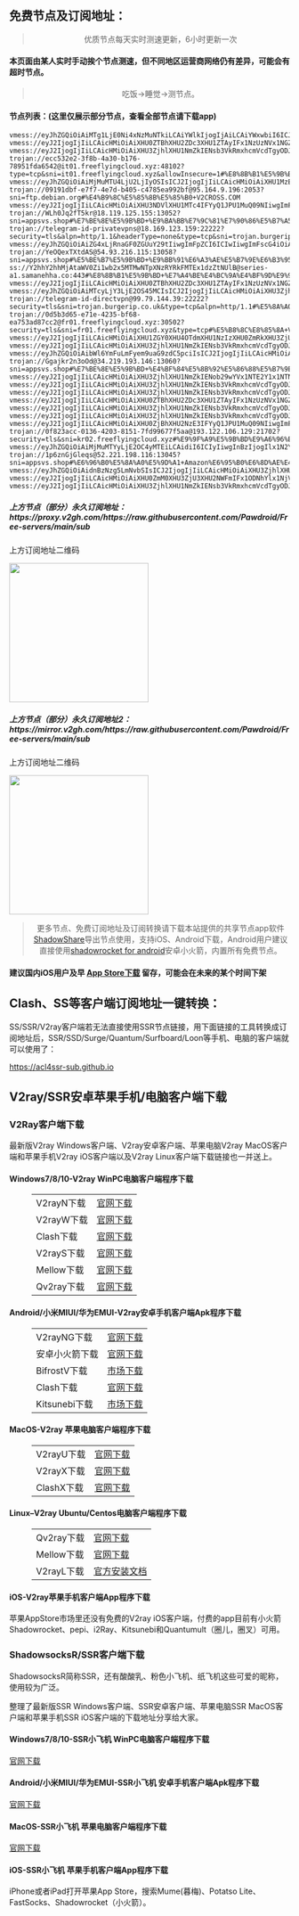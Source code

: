
<h2>免费节点及订阅地址：</h2>
<blockquote>
<p style="text-align: center;">优质节点每天实时测速更新，6小时更新一次</p>
</blockquote>
<h4>本页面由某人实时手动挨个节点测速，但不同地区运营商网络仍有差异，可能会有超时节点。</h4>
<blockquote>
<p style="text-align: center;">吃饭->睡觉->测节点。</p>
</blockquote>
<h4>节点列表：(这里仅展示部分节点，查看全部节点请下载app)</h4>

```vmess://eyJhZGQiOiAiY2ZjZG4xLnNhbmZlbmNkbjkuY29tIiwgImFpZCI6ICIwIiwgImFscG4iOiAiIiwgImZwIjogIiIsICJob3N0IjogImhlbGFudjZjZi5pbmVrb2tray50b3AiLCAiaWQiOiAiYWVjODJmYTYtYWI3MC00ZDBhLWU3ZmItNDIyZWY3MjlkOTYxIiwgIm5ldCI6ICJ3cyIsICJwYXRoIjogIi8iLCAicG9ydCI6ICIyMDUyIiwgInBzIjogIlx1N2Y4ZVx1NTZmZCBDbG91ZEZsYXJlXHU4MjgyXHU3MGI5IiwgInNjeSI6ICJhdXRvIiwgInNuaSI6ICIiLCAidGxzIjogIiIsICJ0eXBlIjogIiIsICJ2IjogIjIifQ==
vmess://eyJhZGQiOiAiMTg1LjE0Ni4xNzMuNTkiLCAiYWlkIjogIjAiLCAiYWxwbiI6ICJoMixodHRwLzEuMSIsICJmcCI6ICJjaHJvbWUiLCAiaG9zdCI6ICIiLCAiaWQiOiAiNTg3ZmU0YjgtNWVkOC00NmExLThhZTQtMGEwN2VmZDM1ODU1IiwgIm5ldCI6ICJncnBjIiwgInBhdGgiOiAiMjA4M3ZtZXNzIiwgInBvcnQiOiAiMjA4MyIsICJwcyI6ICJcdTc0NWVcdTUxNzggVjJDUk9TUy5DT00iLCAic2N5IjogImF1dG8iLCAic25pIjogImRvb2xib29yLm5pbnRlbmRvZG5zLnNob3AiLCAidGxzIjogInRscyIsICJ0eXBlIjogImd1biIsICJ2IjogIjIifQ==
vmess://eyJ2IjogIjIiLCAicHMiOiAiXHU0ZTBhXHU2ZDc3XHU1ZTAyIFx1NzUzNVx1NGZlMSIsICJhZGQiOiAibW1odTgyLm1pY2xvdWQuYnV6eiIsICJwb3J0IjogIjQ2MDgyIiwgImFpZCI6IDAsICJzY3kiOiAiYXV0byIsICJuZXQiOiAid3MiLCAidHlwZSI6ICJub25lIiwgInRscyI6ICIiLCAiaWQiOiAiM2JmYmM0N2ItY2I0My00NmVjLTgwMzYtZmY4MzU2MGE4YjBlIiwgInNuaSI6ICIiLCAiaG9zdCI6ICIiLCAicGF0aCI6ICIvemgtY24ifQ==
vmess://eyJ2IjogIjIiLCAicHMiOiAiXHU3ZjhlXHU1NmZkIENsb3VkRmxhcmVcdTgyODJcdTcwYjkiLCAiYWRkIjogIjE0MS4xMDEuMTIyLjI1MCIsICJwb3J0IjogIjgwODAiLCAiaWQiOiAiODJjYjkzYTMtNjVhOS00ZGFjLWEyYTctZDk5N2I2YzI2ZDZhIiwgImFpZCI6ICIwIiwgInNjeSI6ICJhdXRvIiwgIm5ldCI6ICJ3cyIsICJ0eXBlIjogIm5vbmUiLCAiaG9zdCI6ICJmYW50YXN0aWMtZG9lLWJpZHMtZW5kZWQudHJ5Y2xvdWRmbGFyZS5jb20iLCAicGF0aCI6ICI4MmNiOTNhMy02NWE5LTRkYWMtYTJhNy1kOTk3YjZjMjZkNmEtdm0iLCAidGxzIjogIiIsICJzbmkiOiAiIiwgInRlc3RfbmFtZSI6ICJVU1x1N2Y4ZVx1NTZmZDE3In0=
trojan://ecc532e2-3f8b-4a30-b176-78951fda6542@it01.freeflyingcloud.xyz:48102?type=tcp&sni=it01.freeflyingcloud.xyz&allowInsecure=1#%E8%8B%B1%E5%9B%BD+V2CROSS.COM
vmess://eyJhZGQiOiAiMjMuMTU4LjU2LjIyOSIsICJ2IjogIjIiLCAicHMiOiAiXHU1MzE3XHU3ZjhlXHU1NzMwXHU1MzNhIFYyQ1JPU1MuQ09NIiwgInBvcnQiOiA0NDMsICJpZCI6ICIwM2ZjYzYxOC1iOTNkLTY3OTYtNmFlZC04YTM4Yzk3NWQ1ODEiLCAiYWlkIjogIjAiLCAibmV0IjogIndzIiwgInR5cGUiOiAiIiwgImhvc3QiOiAiIiwgInBhdGgiOiAiL2xpbmt2d3MiLCAidGxzIjogInRscyJ9
trojan://09191dbf-e7f7-4e7d-b405-c4785ea992bf@95.164.9.196:2053?sni=ftp.debian.org#%E4%B9%8C%E5%85%8B%E5%85%B0+V2CROSS.COM
vmess://eyJ2IjogIjIiLCAicHMiOiAiXHU3NDVlXHU1MTc4IFYyQ1JPU1MuQ09NIiwgImFkZCI6ICJmYXN0bHkuYWxpcGF5Lm92aCIsICJwb3J0IjogIjgwIiwgImlkIjogImQzOWEzNDdhLTAwYzktNGY5MS05MjU1LTdmNTM2YzA3YzVhOCIsICJhaWQiOiAiMCIsICJzY3kiOiAiYXV0byIsICJuZXQiOiAid3MiLCAidHlwZSI6ICJub25lIiwgImhvc3QiOiAibm1zbC5rcCIsICJwYXRoIjogIi9hcmllcz9lZD0yNTYwIiwgInRscyI6ICIiLCAic25pIjogIiIsICJhbHBuIjogIiJ9
trojan://WLh0Jq2fT5kr@18.119.125.155:13052?sni=appsvs.shop#%E7%BE%8E%E5%9B%BD+%E9%BA%BB%E7%9C%81%E7%90%86%E5%B7%A5%E5%AD%A6%E9%99%A2
trojan://telegram-id-privatevpns@18.169.123.159:22222?security=tls&alpn=http/1.1&headerType=none&type=tcp&sni=trojan.burgerip.co.uk#%E7%BE%8E%E5%9B%BD+Amazon%E6%95%B0%E6%8D%AE%E4%B8%AD%E5%BF%83
vmess://eyJhZGQiOiAiZG4xLjRnaGF0ZGUuY29tIiwgImFpZCI6ICIwIiwgImFscG4iOiAiIiwgImZwIjogIiIsICJob3N0IjogIiIsICJpZCI6ICIzN2Y0NTg4Ni0xOGJkLTRkY2YtODE2Ni0zYTUxMzMzNWVlYWQiLCAibmV0IjogIndzIiwgInBhdGgiOiAiLzRnaGF0ZGUuY29tIiwgInBvcnQiOiAiODAiLCAicHMiOiAiXHU0ZTlhXHU1OTJhXHU1NzMwXHU1MzNhIFYyQ1JPU1MuQ09NIiwgInNjeSI6ICJhdXRvIiwgInNuaSI6ICIiLCAidGxzIjogIiIsICJ0eXBlIjogIiIsICJ2IjogIjIifQ==
trojan://YeOQexTXtdAS@54.93.216.115:13058?sni=appsvs.shop#%E5%BE%B7%E5%9B%BD+%E9%BB%91%E6%A3%AE%E5%B7%9E%E6%B3%95%E5%85%B0%E5%85%8B%E7%A6%8FAmazon%E6%95%B0%E6%8D%AE%E4%B8%AD%E5%BF%83
ss://Y2hhY2hhMjAtaWV0Zi1wb2x5MTMwNTpXNzRYRkFMTEx1dzZtNUlB@series-a1.samanehha.co:443#%E8%8B%B1%E5%9B%BD+%E7%A4%BE%E4%BC%9A%E4%BF%9D%E9%99%A9%E5%AE%89%E5%85%A8%E9%83%A8
vmess://eyJ2IjogIjIiLCAicHMiOiAiXHU0ZTBhXHU2ZDc3XHU1ZTAyIFx1NzUzNVx1NGZlMSIsICJhZGQiOiAibW1maTg1Lm1pY2xvdWQuYnV6eiIsICJwb3J0IjogNDYwODUsICJhaWQiOiAwLCAic2N5IjogImF1dG8iLCAibmV0IjogIndzIiwgInR5cGUiOiAibm9uZSIsICJ0bHMiOiAiIiwgImlkIjogIjNiZmJjNDdiLWNiNDMtNDZlYy04MDM2LWZmODM1NjBhOGIwZSIsICJob3N0IjogIm1tZmk4NS5taWNsb3VkLmJ1enoiLCAicGF0aCI6ICIvemgtY24ifQ==
vmess://eyJhZGQiOiAiMTcyLjY3LjE2OS45MCIsICJ2IjogIjIiLCAicHMiOiAiXHU3ZjhlXHU1NmZkIENsb3VkRmxhcmVcdTgyODJcdTcwYjkiLCAicG9ydCI6IDgwODAsICJpZCI6ICJiNTUxYWEyMi0yMmFmLTExZWUtYjhkOC1mMjNjOTMyZWI2OGQiLCAiYWlkIjogIjAiLCAibmV0IjogIndzIiwgInR5cGUiOiAiIiwgImhvc3QiOiAib2lpY3R3Lnl5ZHNpaS5jb20iLCAicGF0aCI6ICIvIiwgInRscyI6ICIifQ==
trojan://telegram-id-directvpn@99.79.144.39:22222?security=tls&sni=trojan.burgerip.co.uk&type=tcp&alpn=http/1.1#%E5%8A%A0%E6%8B%BF%E5%A4%A7+%E9%AD%81%E5%8C%97%E5%85%8B%E7%9C%81%E8%92%99%E7%89%B9%E5%88%A9%E5%B0%94Amazon%E6%95%B0%E6%8D%AE%E4%B8%AD%E5%BF%83
trojan://0d5b3d65-e71e-4235-bf68-ea753ad87cc2@fr01.freeflyingcloud.xyz:30502?security=tls&sni=fr01.freeflyingcloud.xyz&type=tcp#%E5%B8%8C%E8%85%8A+V2CROSS.COM
vmess://eyJ2IjogIjIiLCAicHMiOiAiXHU1ZGY0XHU4OTdmXHU1NzIzXHU0ZmRkXHU3ZjU3IENsb3VkRmxhcmVcdTgyODJcdTcwYjkiLCAiYWRkIjogIjE4OC4xMTQuOTYuNiIsICJwb3J0IjogIjQ0MyIsICJpZCI6ICI1YjBhNDg5ZS1lOWViLTQxYjEtOTAyZS1kNGFjYWQ2NjdiYTYiLCAiYWlkIjogIjAiLCAic2N5IjogImF1dG8iLCAibmV0IjogImdycGMiLCAidHlwZSI6ICJndW4iLCAiaG9zdCI6ICIiLCAicGF0aCI6ICJhcmdvIiwgInRscyI6ICJ0bHMiLCAic25pIjogImFjY2Vzc29yaWVzOC5mcmVlYWlybGFpbmVzLmNvbSIsICJ0ZXN0X25hbWUiOiAiQlJcdTVkZjRcdTg5N2YifQ==
vmess://eyJ2IjogIjIiLCAicHMiOiAiXHU3ZjhlXHU1NmZkIENsb3VkRmxhcmVcdTgyODJcdTcwYjkiLCAiYWRkIjogIjEwNC4xOS40MC40OCIsICJwb3J0IjogIjg4ODAiLCAiaWQiOiAiNTdlMGNiNGQtZWFlNS00OGVjLTgwOTEtMTQ5ZGMyYjMwOWUwIiwgImFpZCI6ICIwIiwgInNjeSI6ICJhdXRvIiwgIm5ldCI6ICJ3cyIsICJ0eXBlIjogIm5vbmUiLCAiaG9zdCI6ICJ1ay5tb3NzLm5ldHdvcmsiLCAicGF0aCI6ICIvZC82NWRkNTAzLlRHLldhbmdDYWkyLldhbmdDYWlfODoxMDc2OTAiLCAidGxzIjogIiIsICJzbmkiOiAiIiwgImFscG4iOiAiIn0=
vmess://eyJhZGQiOiAibWl6YmFuLmFyem9uaG9zdC5pciIsICJ2IjogIjIiLCAicHMiOiAiXHU3ZjhlXHU1NmZkIENsb3VkRmxhcmVcdTgyODJcdTcwYjkiLCAicG9ydCI6IDIwODYsICJpZCI6ICJlNjkwZmY5ZS0xNjc2LTRiZTMtZDEzNi1kY2FlNTg2Y2IxZTciLCAiYWlkIjogIjAiLCAibmV0IjogIndzIiwgInR5cGUiOiAiIiwgImhvc3QiOiAiIiwgInBhdGgiOiAiLyIsICJ0bHMiOiAiIn0=
trojan://Ggajkr2n3oOd@34.219.193.146:13060?sni=appsvs.shop#%E7%BE%8E%E5%9B%BD+%E4%BF%84%E5%8B%92%E5%86%88%E5%B7%9E%E6%B3%A2%E7%89%B9%E5%85%B0Amazon%E6%95%B0%E6%8D%AE%E4%B8%AD%E5%BF%83
vmess://eyJ2IjogIjIiLCAicHMiOiAiXHU3ZjhlXHU1NmZkIENob29wYVx1NTE2Y1x1NTNmOFx1NjU3MFx1NjM2ZVx1NGUyZFx1NWZjMyIsICJhZGQiOiAiNDUuNjMuNjEuMjM5IiwgInBvcnQiOiAzMjU3NSwgImFpZCI6IDAsICJzY3kiOiAiYXV0byIsICJuZXQiOiAidGNwIiwgInR5cGUiOiAibm9uZSIsICJ0bHMiOiAiIiwgImlkIjogImEyOWRhYjNkLWE4MzItNGI4Ny1kNGNmLTIzNDY5MjViNDVhOSJ9
vmess://eyJ2IjogIjIiLCAicHMiOiAiXHU3ZjhlXHU1NmZkIENsb3VkRmxhcmVcdTgyODJcdTcwYjkiLCAiYWRkIjogIjEwNC4yMS44Mi4zOSIsICJwb3J0IjogMjA5NSwgImFpZCI6IDAsICJzY3kiOiAiYXV0byIsICJuZXQiOiAid3MiLCAidHlwZSI6ICJub25lIiwgInRscyI6ICIiLCAiaWQiOiAiN2E3MzdmNDEtYjc5Mi00MjYwLTk0ZmYtM2Q4NjRkYTY3YjgwIiwgImhvc3QiOiAidHUubWFoaWx1LnNpdGUiLCAicGF0aCI6ICIvIn0=
vmess://eyJ2IjogIjIiLCAicHMiOiAiXHU3ZjhlXHU1NmZkIENsb3VkRmxhcmVcdTgyODJcdTcwYjkiLCAiYWRkIjogImZjZG4uZmxoYS5ydSIsICJwb3J0IjogMjA5NSwgImFpZCI6IDAsICJzY3kiOiAiYXV0byIsICJuZXQiOiAid3MiLCAidHlwZSI6ICJub25lIiwgInRscyI6ICIiLCAiaWQiOiAiN2E3MzdmNDEtYjc5Mi00MjYwLTk0ZmYtM2Q4NjRkYTY3YjgwIiwgInBhdGgiOiAiLyJ9
vmess://eyJ2IjogIjIiLCAicHMiOiAiXHU0ZTBhXHU2ZDc3XHU1ZTAyIFx1NzUzNVx1NGZlMSIsICJhZGQiOiAibW1zZzE2Lm1pY2xvdWQuYnV6eiIsICJwb3J0IjogNDYwMTYsICJhaWQiOiAwLCAic2N5IjogImF1dG8iLCAibmV0IjogIndzIiwgInR5cGUiOiAibm9uZSIsICJ0bHMiOiAiIiwgImlkIjogIjNiZmJjNDdiLWNiNDMtNDZlYy04MDM2LWZmODM1NjBhOGIwZSIsICJob3N0IjogIm1tc2cxNi5taWNsb3VkLmJ1enoiLCAicGF0aCI6ICIvemgtY24ifQ==
vmess://eyJ2IjogIjIiLCAicHMiOiAiXHU3ZjhlXHU1NmZkIENsb3VkRmxhcmVcdTgyODJcdTcwYjkiLCAiYWRkIjogInloNy5kdGt1NDEueHl6IiwgInBvcnQiOiA4MDgwLCAiaWQiOiAiMDI4YzgxMzEtOWUzZS00ODM2LTk0YWMtZWE3ZjI0ZDRkMDVhIiwgImFpZCI6IDAsICJzY3kiOiAiYXV0byIsICJuZXQiOiAid3MiLCAiaG9zdCI6ICJib290eS1wZW5zaW9ucy1zY2hlZHVsaW5nLWJsb2dnaW5nLnRyeWNsb3VkZmxhcmUuY29tIiwgInBhdGgiOiAiMDI4YzgxMzEtOWUzZS00ODM2LTk0YWMtZWE3ZjI0ZDRkMDVhLXZtIiwgInRscyI6ICIifQ==
vmess://eyJ2IjogIjIiLCAicHMiOiAiXHU3ZjhlXHU1NmZkIENsb3VkRmxhcmVcdTgyODJcdTcwYjkiLCAiYWRkIjogIjEwNC4xOC4zNi4xMTkiLCAicG9ydCI6ICIyMDUyIiwgInR5cGUiOiAibm9uZSIsICJpZCI6ICJhZWM4MmZhNi1hYjcwLTRkMGEtZTdmYi00MjJlZjcyOWQ5NjEiLCAiYWlkIjogIjAiLCAibmV0IjogIndzIiwgInBhdGgiOiAiLyIsICJob3N0IjogImhlbGFudjZjZi5pbmVrb2tray50b3AiLCAidGxzIjogIiJ9
vmess://eyJ2IjogIjIiLCAicHMiOiAiXHU0ZjBhXHU2NzE3IFYyQ1JPU1MuQ09NIiwgImFkZCI6ICIyLjE4OS4xMzAuODkiLCAicG9ydCI6IDEyODYzLCAiaWQiOiAiYmEwYzAzYTUtNTMzMy00MGUxLTgzODMtMjk3NGQyY2UyMmFmIiwgImFpZCI6IDAsICJuZXQiOiAid3MiLCAidHlwZSI6ICJub25lIiwgImhvc3QiOiAiIiwgInBhdGgiOiAiLyIsICJ0bHMiOiAibm9uZSJ9
trojan://0f823acc-0136-4203-8151-7fd99677f5aa@193.122.106.129:21702?security=tls&sni=kr02.freeflyingcloud.xyz#%E9%9F%A9%E5%9B%BD%E9%A6%96%E5%B0%94+oracle%E4%BA%91
vmess://eyJhZGQiOiAiMjMuMTYyLjE2OC4yMTEiLCAidiI6ICIyIiwgInBzIjogIlx1N2Y4ZVx1NTZmZCBWMkNST1NTLkNPTSIsICJwb3J0IjogODAsICJpZCI6ICJiZjY3NDM3ZS02YzkwLTQ1Y2EtYWJjMi1jNzI0MGE1Y2UyYWEiLCAiYWlkIjogIjAiLCAibmV0IjogIndzIiwgInR5cGUiOiAiIiwgImhvc3QiOiAiIiwgInBhdGgiOiAiL2Vpc2FzcWEiLCAidGxzIjogIiJ9
trojan://1p6znGjGleqs@52.221.198.116:13045?sni=appsvs.shop#%E6%96%B0%E5%8A%A0%E5%9D%A1+Amazon%E6%95%B0%E6%8D%AE%E4%B8%AD%E5%BF%83
vmess://eyJhZGQiOiAidnBzNzg5LmNvbSIsICJ2IjogIjIiLCAicHMiOiAiXHU3ZjhlXHU1NmZkIENsb3VkRmxhcmVcdTgyODJcdTcwYjkiLCAicG9ydCI6IDgwLCAiaWQiOiAiNGI1YzkzNzEtMDY2OC00ODZhLTk0NzMtMzY5OWI4NDI4NTNjIiwgImFpZCI6ICIwIiwgIm5ldCI6ICJ3cyIsICJ0eXBlIjogIiIsICJob3N0IjogIm1haS5uZWtvbmVrby5idXp6IiwgInBhdGgiOiAiL2NjdHYxMy9oZC5tM3U4IiwgInRscyI6ICIifQ==
vmess://eyJ2IjogIjIiLCAicHMiOiAiXHU0ZmM0XHU3ZjU3XHU2NWFmIFx1ODNhYlx1NjVhZlx1NzlkMUp1c3RIb3N0IiwgImFkZCI6ICI0NS4xNDQuMy4yMDQiLCAicG9ydCI6IDExODQ2LCAiaWQiOiAiMjk5ZDVjM2UtZmMyYy00NDU4LWEyZTQtM2VlMmJiMDUzZjgwIiwgIm5ldCI6ICJ3cyIsICJ0eXBlIjogIm5vbmUiLCAidGxzIjogIm5vbmUiLCAicGF0aCI6ICIvIiwgImhvc3QiOiAiIn0=
vmess://eyJ2IjogIjIiLCAicHMiOiAiXHU3ZjhlXHU1NmZkIENsb3VkRmxhcmVcdTgyODJcdTcwYjkiLCAiYWRkIjogImNkbi52ZHMtc2VydmVyLmlyIiwgInBvcnQiOiA4ODgwLCAiYWlkIjogMCwgInNjeSI6ICJhdXRvIiwgIm5ldCI6ICJ3cyIsICJ0eXBlIjogIm5vbmUiLCAidGxzIjogIiIsICJpZCI6ICIwZDFiZjI2YS1jZTk3LTQ3MDctYTI3MC03ZjRkMmFlMzczMzQiLCAiaG9zdCI6ICJjZG4udmRzLXNlcnZlci5pciIsICJwYXRoIjogIi8ifQ==
```
<h5>上方节点（部分）永久订阅地址：https://proxy.v2gh.com/https://raw.githubusercontent.com/Pawdroid/Free-servers/main/sub</h5>
<p>上方订阅地址二维码</p>
<img src='https://raw.githubusercontent.com/Pawdroid/Free-servers/main/sub.png' width=250 height=250>
<h5>上方节点（部分）永久订阅地址2：https://mirror.v2gh.com/https://raw.githubusercontent.com/Pawdroid/Free-servers/main/sub</h5>
<p>上方订阅地址二维码</p>
<img src='https://raw.githubusercontent.com/Pawdroid/Free-servers/main/sub2.png' width=250 height=250>
<blockquote style='text-align: center;'>更多节点、免费订阅地址及订阅转换请下载本站提供的共享节点app软件<a href='https://shadowsharing.com'>ShadowShare</a>导出节点使用，支持iOS、Android下载，Android用户建议直接使用<a href='https://github.com/Pawdroid/shadowrocket_for_android'>shadowrocket for android</a>安卓小火箭，内置所有免费节点。</blockquote>
<h4>建议国内iOS用户及早 <a href='https://apps.apple.com/cn/app/shadowshare/id1612647259'>App Store下载</a> 留存，可能会在未来的某个时间下架</h4>

<div class="nv-content-wrap entry-content">
<h2>Clash、SS等客户端订阅地址一键转换：</h2>
<p>SS/SSR/V2ray客户端若无法直接使用SSR节点链接，用下面链接的工具转换成订阅地址后，SSR/SSD/Surge/Quantum/Surfboard/Loon等手机、电脑的客户端就可以使用了：</p>
<p><a href="https://acl4ssr-sub.github.io" target="_blank" rel="noreferrer noopener nofollow">https://acl4ssr-sub.github.io</a></p>
<h2>V2ray/SSR安卓苹果手机/电脑客户端下载</h2>
<h3>V2Ray客户端下载</h3>
<p>最新版V2ray Windows客户端、V2ray安卓客户端、苹果电脑V2ray MacOS客户端和苹果手机V2ray iOS客户端以及V2ray Linux客户端下载链接也一并送上。</p>
<h4>Windows7/8/10-<strong>V2ray WinPC电脑客户端</strong>程序下载</h4>
<figure class="wp-block-table alignwide is-style-stripes"><table><tbody><tr><td>V2rayN下载</td><td><a href="https://github.com/2dust/v2rayN/releases" target="_blank" rel="noreferrer noopener">官网下载</a></td></tr><tr><td>V2rayW下载</td><td><a href="https://github.com/Cenmrev/V2RayW/releases" target="_blank" rel="noreferrer noopener">官网下载</a></td></tr><tr><td>Clash下载</td><td><a href="https://github.com/Fndroid/clash_for_windows_pkg/releases" target="_blank" rel="noreferrer noopener">官网下载</a></td></tr><tr><td>V2rayS下载</td><td><a href="https://github.com/Shinlor/V2RayS/releases" target="_blank" rel="noreferrer noopener">官网下载</a></td></tr><tr><td>Mellow下载</td><td><a href="https://github.com/mellow-io/mellow/releases" target="_blank" rel="noreferrer noopener">官网下载</a></td></tr><tr><td>Qv2ray下载</td><td><a href="https://github.com/Qv2ray/Qv2ray" target="_blank" rel="noreferrer noopener">官网下载</a></td></tr></tbody></table></figure>
<h4><strong>Android/小米MIUI/华为EMUI-V2ray安卓手机客户端</strong>Apk程序下载</h4>
<figure class="wp-block-table alignwide is-style-stripes"><table><tbody><tr><td>V2rayNG下载</td><td><a href="https://github.com/2dust/v2rayNG/releases" target="_blank" rel="noreferrer noopener">官网下载</a></td></tr><tr><td>安卓小火箭下载</td><td><a href="https://github.com/Pawdroid/shadowrocket_for_android/releases" target="_blank" rel="noreferrer noopener">官网下载</a></td></tr><tr><td>BifrostV下载</td><td><a rel="noreferrer noopener" href="https://www.appsapk.com/downloading/latest/com.github.dawndiy.bifrostv-0.6.8.apk" target="_blank">市场下载</a></td></tr><tr><td>Clash下载</td><td><a href="https://github.com/Kr328/ClashForAndroid/releases" target="_blank" rel="noreferrer noopener">官网下载</a></td></tr><tr><td>Kitsunebi下载</td><td><a rel="noreferrer noopener" href="https://apkpure.com/kitsunebi/fun.kitsunebi.kitsunebi4android" target="_blank">市场下载</a></td></tr></tbody></table></figure>
<h4><strong>MacOS-V2ray <strong>苹果电脑</strong>客户端</strong>程序下载</h4>
<figure class="wp-block-table alignwide is-style-stripes"><table><tbody><tr><td>V2rayU下载</td><td><a href="https://github.com/yanue/V2rayU/releases" target="_blank" rel="noreferrer noopener">官网下载</a></td></tr><tr><td>V2rayX下载</td><td><a href="https://github.com/Cenmrev/V2RayX/releases" target="_blank" rel="noreferrer noopener">官网下载</a></td></tr><tr><td>ClashX下载</td><td><a href="https://github.com/yichengchen/clashX/releases" target="_blank" rel="noreferrer noopener">官网下载</a></td></tr></tbody></table></figure>
<h4><strong>Linux</strong>–<strong>V2ray Ubuntu/Centos电脑客户端</strong>程序下载</h4>
<figure class="wp-block-table alignwide is-style-stripes"><table><tbody><tr><td>Qv2ray下载</td><td><a href="https://github.com/Qv2ray/Qv2ray" target="_blank" rel="noreferrer noopener">官网下载</a></td></tr><tr><td>Mellow下载</td><td><a href="https://github.com/mellow-io/mellow/releases" target="_blank" rel="noreferrer noopener">官网下载</a></td></tr><tr><td>V2rayL下载</td><td><a rel="noreferrer noopener" href="https://github.com/jiangxufeng/v2rayL" target="_blank">官方安装文档</a></td></tr></tbody></table></figure>
<h4>iOS-<strong>V2ray苹果<strong>手机客户端</strong>App程序</strong>下载</h4>
<p>苹果AppStore市场里还没有免费的V2ray iOS客户端，付费的app目前有小火箭Shadowrocket、pepi、i2Ray、Kitsunebi和Quantumult（圈儿，圈叉）可用。</p>
<h3>ShadowsocksR/SSR客户端下载</h3>
<p>ShadowsocksR简称SSR，还有酸酸乳、粉色小飞机、纸飞机这些可爱的昵称，使用较为广泛。</p>
<p>整理了最新版SSR Windows客户端、SSR安卓客户端、苹果电脑SSR MacOS客户端和苹果手机SSR iOS客户端的下载地址分享给大家。</p>
<h4><strong>Windows7/8/10-<strong>SSR小飞机 WinPC电脑客户端</strong>程序下载</strong></h4>
<p><a rel="noreferrer noopener" href="https://github.com/shadowsocksrr/shadowsocksr-csharp/releases" target="_blank">官网下载</a></p>
<h4><strong><strong>Android/小米MIUI/华为EMUI-SSR小飞机 安卓手机客户端</strong>Apk程序下载</strong></h4>
<p><a rel="noreferrer noopener" href="https://github.com/shadowsocksrr/shadowsocksr-android/releases" target="_blank">官网下载</a></p>
<h4><strong><strong>MacOS-SSR小飞机 苹果电脑客户端</strong>程序下载</strong></h4>
<p><a href="https://github.com/qinyuhang/ShadowsocksX-NG-R/releases" target="_blank" rel="noreferrer noopener">官网下载</a></p>
<h4><strong>iOS-<strong>SSR小飞机 苹果手机客户端App程序</strong></strong>下载</h4>
<p>iPhone或者iPad打开苹果App Store，搜索Mume(暮梅)、Potatso Lite、FastSocks、Shadowrocket（小火箭）。</p>
